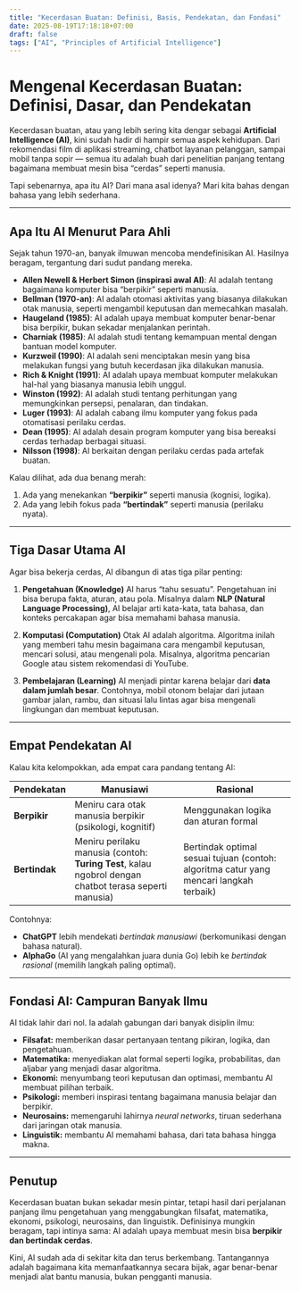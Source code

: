 ```yaml
---
title: "Kecerdasan Buatan: Definisi, Basis, Pendekatan, dan Fondasi"
date: 2025-08-19T17:18:18+07:00
draft: false
tags: ["AI", "Principles of Artificial Intelligence"]
---
```


# Mengenal Kecerdasan Buatan: Definisi, Dasar, dan Pendekatan

Kecerdasan buatan, atau yang lebih sering kita dengar sebagai **Artificial Intelligence (AI)**, kini sudah hadir di hampir semua aspek kehidupan. Dari rekomendasi film di aplikasi streaming, chatbot layanan pelanggan, sampai mobil tanpa sopir — semua itu adalah buah dari penelitian panjang tentang bagaimana membuat mesin bisa “cerdas” seperti manusia.

Tapi sebenarnya, apa itu AI? Dari mana asal idenya? Mari kita bahas dengan bahasa yang lebih sederhana.

---

## Apa Itu AI Menurut Para Ahli

Sejak tahun 1970-an, banyak ilmuwan mencoba mendefinisikan AI. Hasilnya beragam, tergantung dari sudut pandang mereka.

* **Allen Newell & Herbert Simon (inspirasi awal AI)**: AI adalah tentang bagaimana komputer bisa “berpikir” seperti manusia.
* **Bellman (1970-an)**: AI adalah otomasi aktivitas yang biasanya dilakukan otak manusia, seperti mengambil keputusan dan memecahkan masalah.
* **Haugeland (1985)**: AI adalah upaya membuat komputer benar-benar bisa berpikir, bukan sekadar menjalankan perintah.
* **Charniak (1985)**: AI adalah studi tentang kemampuan mental dengan bantuan model komputer.
* **Kurzweil (1990)**: AI adalah seni menciptakan mesin yang bisa melakukan fungsi yang butuh kecerdasan jika dilakukan manusia.
* **Rich & Knight (1991)**: AI adalah upaya membuat komputer melakukan hal-hal yang biasanya manusia lebih unggul.
* **Winston (1992)**: AI adalah studi tentang perhitungan yang memungkinkan persepsi, penalaran, dan tindakan.
* **Luger (1993)**: AI adalah cabang ilmu komputer yang fokus pada otomatisasi perilaku cerdas.
* **Dean (1995)**: AI adalah desain program komputer yang bisa bereaksi cerdas terhadap berbagai situasi.
* **Nilsson (1998)**: AI berkaitan dengan perilaku cerdas pada artefak buatan.

Kalau dilihat, ada dua benang merah:

1. Ada yang menekankan **“berpikir”** seperti manusia (kognisi, logika).
2. Ada yang lebih fokus pada **“bertindak”** seperti manusia (perilaku nyata).

---

## Tiga Dasar Utama AI

Agar bisa bekerja cerdas, AI dibangun di atas tiga pilar penting:

1. **Pengetahuan (Knowledge)**
   AI harus “tahu sesuatu”. Pengetahuan ini bisa berupa fakta, aturan, atau pola. Misalnya dalam **NLP (Natural Language Processing)**, AI belajar arti kata-kata, tata bahasa, dan konteks percakapan agar bisa memahami bahasa manusia.

2. **Komputasi (Computation)**
   Otak AI adalah algoritma. Algoritma inilah yang memberi tahu mesin bagaimana cara mengambil keputusan, mencari solusi, atau mengenali pola. Misalnya, algoritma pencarian Google atau sistem rekomendasi di YouTube.

3. **Pembelajaran (Learning)**
   AI menjadi pintar karena belajar dari **data dalam jumlah besar**. Contohnya, mobil otonom belajar dari jutaan gambar jalan, rambu, dan situasi lalu lintas agar bisa mengenali lingkungan dan membuat keputusan.

---

## Empat Pendekatan AI

Kalau kita kelompokkan, ada empat cara pandang tentang AI:

| Pendekatan    | Manusiawi                                                                                              | Rasional                                                                               |
| ------------- | ------------------------------------------------------------------------------------------------------ | -------------------------------------------------------------------------------------- |
| **Berpikir**  | Meniru cara otak manusia berpikir (psikologi, kognitif)                                                | Menggunakan logika dan aturan formal                                                   |
| **Bertindak** | Meniru perilaku manusia (contoh: **Turing Test**, kalau ngobrol dengan chatbot terasa seperti manusia) | Bertindak optimal sesuai tujuan (contoh: algoritma catur yang mencari langkah terbaik) |

Contohnya:

* **ChatGPT** lebih mendekati *bertindak manusiawi* (berkomunikasi dengan bahasa natural).
* **AlphaGo** (AI yang mengalahkan juara dunia Go) lebih ke *bertindak rasional* (memilih langkah paling optimal).

---

## Fondasi AI: Campuran Banyak Ilmu

AI tidak lahir dari nol. Ia adalah gabungan dari banyak disiplin ilmu:

* **Filsafat:** memberikan dasar pertanyaan tentang pikiran, logika, dan pengetahuan.
* **Matematika:** menyediakan alat formal seperti logika, probabilitas, dan aljabar yang menjadi dasar algoritma.
* **Ekonomi:** menyumbang teori keputusan dan optimasi, membantu AI membuat pilihan terbaik.
* **Psikologi:** memberi inspirasi tentang bagaimana manusia belajar dan berpikir.
* **Neurosains:** memengaruhi lahirnya *neural networks*, tiruan sederhana dari jaringan otak manusia.
* **Linguistik:** membantu AI memahami bahasa, dari tata bahasa hingga makna.

---

## Penutup

Kecerdasan buatan bukan sekadar mesin pintar, tetapi hasil dari perjalanan panjang ilmu pengetahuan yang menggabungkan filsafat, matematika, ekonomi, psikologi, neurosains, dan linguistik. Definisinya mungkin beragam, tapi intinya sama: AI adalah upaya membuat mesin bisa **berpikir dan bertindak cerdas**.

Kini, AI sudah ada di sekitar kita dan terus berkembang. Tantangannya adalah bagaimana kita memanfaatkannya secara bijak, agar benar-benar menjadi alat bantu manusia, bukan pengganti manusia.